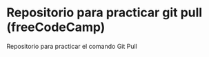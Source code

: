 # Repositorio para practicar git pull (freeCodeCamp)
Repositorio para practicar el comando Git Pull

